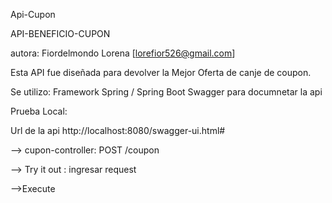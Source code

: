 Api-Cupon

API-BENEFICIO-CUPON

autora: Fiordelmondo Lorena [lorefior526@gmail.com]

Esta API fue diseñada para devolver la Mejor Oferta de canje de coupon.

Se utilizo: 
Framework Spring / Spring Boot 
Swagger para documnetar la api

Prueba Local:

Url de la api http://localhost:8080/swagger-ui.html#

--> cupon-controller: POST /coupon

--> Try it out : ingresar request

-->Execute
